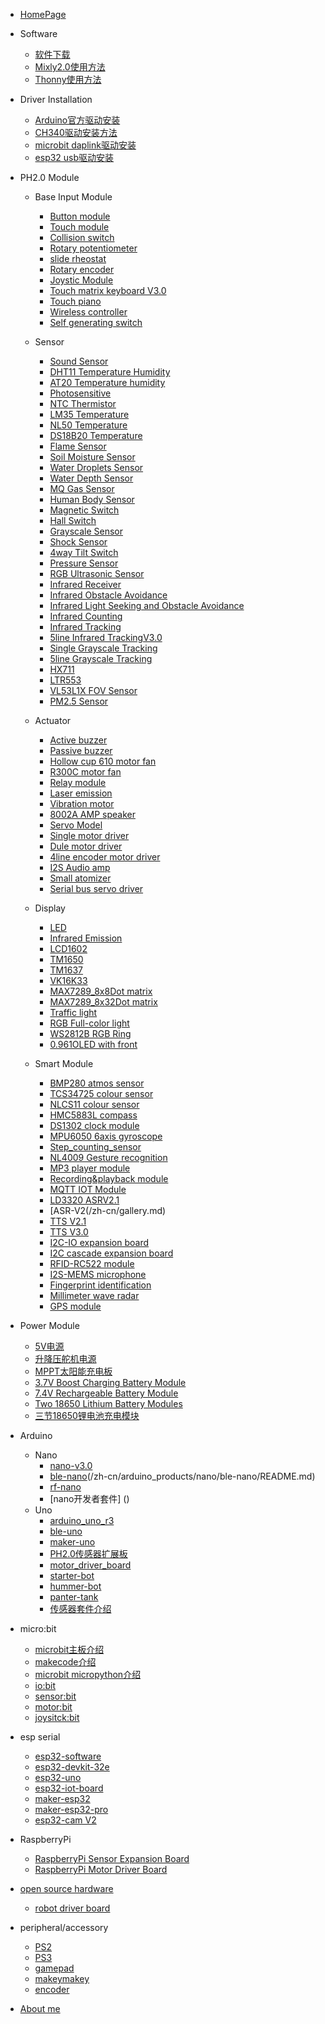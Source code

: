 - [HomePage](/zh-cn/homepage.md)

- Software
  - [软件下载](/zh-cn/software_download.md)
  - [Mixly2.0使用方法](/zh-cn/mixly.md)
  - [Thonny使用方法](/zh-cn/details.md)

- Driver Installation
  - [Arduino官方驱动安装](/zh-cn/details.md)
  - [CH340驱动安装方法](/zh-cn/details.md)
  - [microbit daplink驱动安装](/zh-cn/driver/microbit_daplink_driver.md)
  - [esp32 usb驱动安装](/zh-cn/driver/esp32_driver.md)

- PH2.0 Module
  - Base Input Module
    - [Button module](/zh-cn/gallery.md)
    - [Touch module](/zh-cn/gallery.md)
    - [Collision switch](/zh-cn/gallery.md)
    - [Rotary potentiometer](/zh-cn/gallery.md)
    - [slide rheostat](/zh-cn/gallery.md)
    - [Rotary encoder](/zh-cn/gallery.md)
    - [Joystic Module](/zh-cn/gallery.md)
    - [Touch matrix keyboard V3.0](/zh-cn/gallery.md)
    - [Touch piano](/zh-cn/gallery.md)
    - [Wireless controller](/zh-cn/gallery.md)
    - [Self generating switch]()

  - Sensor
    - [Sound Sensor](/en/ph2.0_sensors/sensors/sound_sensor/sound_sensor.md)
    - [DHT11 Temperature Humidity](/zh-cn/gallery.md)
    - [AT20 Temperature humidity](/zh-cn/gallery.md)
    - [Photosensitive](/en/ph2.0_sensors/sensors/photo_sensitive_sensor/photo_sensitive_sensor.md)
    - [NTC Thermistor](/en/ph2.0_sensors/sensors/thermal_sensor/thermal_sensor.md)
    - [LM35 Temperature](/zh-cn/gallery.md)
    - [NL50 Temperature](/en/ph2.0_sensors/sensors/temperature_sensor_nl50/temperature_sensor_nl50.md)
    - [DS18B20 Temperature](/zh-cn/gallery.md)
    - [Flame Sensor](/en/ph2.0_sensors/sensors/flame_sensor/flame_sensor.md)
    - [Soil Moisture Sensor](/zh-cn/ph2.0_sensors/sensors/soil_moisture_sensor.md)
    - [Water Droplets Sensor](/zh-cn/ph2.0_sensors/sensors/water_droplets_sensor.md)
    - [Water Depth Sensor](/en/ph2.0_sensors/sensors/water_depth_sensor/water_depth_sensor.md)
    - [MQ Gas Sensor](/en/ph2.0_sensors/sensors/mq_gas_sensor/mq_gas_sensor.md)
    - [Human Body Sensor](/en/ph2.0_sensors/sensors/human_body_sensor/human_body_sensor.md)
    - [Magnetic Switch](/zh-cn/ph2.0_sensors/sensors/magnetic-switch_sensor.md)
    - [Hall Switch](/zh-cn/ph2.0_sensors/sensors/Hall_witch_sensor.md)
    - [Grayscale Sensor](/en/ph2.0_sensors/sensors/grayscale_sensor/grayscale_sensor.md)
    - [Shock Sensor](/en/ph2.0_sensors/sensors/shock_sensor/shock_sensor.md)
    - [4way Tilt Switch](/en/ph2.0_sensors/sensors/tilt_switch_sensor/tilt_switch_sensor.md)
    - [Pressure Sensor](/zh-cn/ph2.0_sensors/sensors/pressure_sensor.md)
    - [RGB Ultrasonic Sensor](/zh-cn/ph2.0_sensors/sensors/rus_04.md)
    - [Infrared Receiver](/zh-cn/sensors/irReceiverModel.md)
    - [Infrared Obstacle Avoidance](/en/ph2.0_sensors/sensors/infrared_obstacle_avoidance_module/infrared_obstacle_avoidance_module.md)
    - [Infrared Light Seeking and Obstacle Avoidance](/zh-cn/gallery.md)
    - [Infrared Counting](/zh-cn/gallery.md)
    - [Infrared Tracking](/zh-cn/gallery.md)
    - [5line Infrared TrackingV3.0](/en/ph2.0_sensors/sensors/five_line_tracker_v3/five_line_tracker_v3.md)
    - [Single Grayscale Tracking](/zh-cn/gallery.md)
    - [5line Grayscale Tracking](/zh-cn/gallery.md)
    - [HX711](/zh-cn/)
    - [LTR553](/zh-cn/gallery.md)
    - [VL53L1X FOV Sensor]()
    - [PM2.5 Sensor]()

  - Actuator
    - [Active buzzer](/zh-cn/sensors/actuators/buzzerModel.md)
    - [Passive buzzer](/zh-cn/sensors/actuators/passiveBuzzerModel.md)
    - [Hollow cup 610 motor fan](/zh-cn/ph2.0_sensors/actuators/motorModelV2.md)
    - [R300C motor fan](/zh-cn/ph2.0_sensors/actuators/highPowerMotorModule.md)
    - [Relay module](/zh-cn/ph2.0_sensors/actuators/relayModel.md)
    - [Laser emission](/zh-cn/ph2.0_sensors/actuators/laserEmissionModel.md)
    - [Vibration motor](/zh-cn/ph2.0_sensors/actuators/vibrationMotorModule.md)
    - [8002A AMP speaker](/zh-cn/ph2.0_sensors/actuators/8002A_amp_speaker.md)
    - [Servo Model](/zh-cn/ph2.0_sensors/actuators/servoModel.md)
    - [Single motor driver](/zh-cn/ph2.0_sensors/actuators/)
    - [Dule motor driver](/zh-cn/ph2.0_sensors/actuators/highSpeedMiniMotorDriveBoardModel.md)
    - [4line encoder motor driver](/zh-cn/ph2.0_sensors/actuators/4line_encoder_motor_driver.md)
    - [I2S Audio amp ](/zh-cn/ph2.0_sensors/I2S_audio_amp.md)
    - [Small atomizer](/zh-cn/ph2.0_sensors/amall_atomizer.md)
    - [Serial bus servo driver](/zh-cn/ph2.0_sensors/serial_bus_servo_driver.md)

  - Display
    - [LED](/zh-cn/ph2.0_sensors/displayers/LED.md)
    - [Infrared Emission](/zh-cn/ph2.0_sensors/actuators/infraredEmissionModel.md)
    - [LCD1602](/zh-cn/ph2.0_sensors/displayers/LCD1602.md)
    - [TM1650](/zh-cn/ph2.0_sensors/displayers/TM1650.md)
    - [TM1637](/zh-cn/ph2.0_sensors/displayers/TM1637.md)
    - [VK16K33](/zh-cn/ph2.0_sensors/displayers/4_digit_7_segment_v2.0.md)
    - [MAX7289_8x8Dot matrix](/zh-cn/ph2.0_sensors/displayers/8x8LedDisplay.md)
    - [MAX7289_8x32Dot matrix](/zh-cn/ph2.0_sensors/displayers/8x32LedDisplay.md)
    - [Traffic light](/zh-cn/ph2.0_sensors/displayers/trafficLights.md)
    - [RGB Full-color light](/zh-cn/ph2.0_sensors/displayers/RGB.md)
    - [WS2812B RGB Ring](/zh-cn/ph2.0_sensors/displayers/RGBRing.md)
    - [0.961OLED with front](/zh-cn/ph2.0_sensors/displayers/GT20L16S1Y_OLED.md)

  - Smart Module
    - [BMP280 atmos sensor](/zh-cn/ph2.0_sensors/smart_module/BMP280_atmos_sensor.md)
    - [TCS34725 colour sensor](/zh-cn/ph2.0_sensors/smart_module/TCS34725_colour_sensor.md)
    - [NLCS11 colour sensor](/zh-cn/ph2.0_sensors/smart_module/NLCS11_colour_sensor.md)
    - [HMC5883L compass](/zh-cn/gallery.md)
    - [DS1302 clock module](/zh-cn/gallery.md)
    - [MPU6050 6axis gyroscope](/zh-cn/ph2.0_sensors/smart_module/MPU6050_6axis_gyroscope.md)
    - [Step_counting_sensor](/zh-cn/gallery.md)
    - [NL4009 Gesture recognition](/zh-cn/gallery.md)
    - [MP3 player module](/zh-cn/gallery.md)
    - [Recording&playback module](/zh-cn/gallery.md)
    - [MQTT IOT Module](/zh-cn/gallery.md)
    - [LD3320 ASRV2.1](/zh-cn/gallery.md)
    - [ASR-V2(/zh-cn/gallery.md)
    - [TTS V2.1](/zh-cn/gallery.md)
    - [TTS V3.0](/zh-cn/gallery.md)
    - [I2C-IO expansion board](/zh-cn/gallery.md)
    - [I2C cascade expansion board](/zh-cn/)
    - [RFID-RC522 module](/zh-cn/gallery.md)
    - [I2S-MEMS microphone](/zh-cn/gallery.md)
    - [Fingerprint identification]()
    - [Millimeter wave radar]()
    - [GPS module]()

- Power Module
    - [5V电源]()
    - [升降压舵机电源]()
    - [MPPT太阳能充电板]()
    - [3.7V Boost Charging Battery Module](/en/power_module/3.7v_battery_module/3.7v_battery_module.md)
    - [7.4V Rechargeable Battery Module](/en/power_module/16340_2s_li_battery_module/16340_2s_li_battery_module.md)
    - [Two 18650 Lithium Battery Modules](en/power_module/18650_2s_li_battery_module/18650_2s_li_battery_module.md)
    - [三节18650锂电池充电模块](/zh-cn//power_module/18650_3s_li_battery_module.md)

- Arduino 
  - Nano
    - [nano-v3.0](/general/algorithm/data-structures/stack/README.zh-CN.md)
    - [ble-nano](/general/algorithm/data-structures/queue/README.zh-CN.md)(/zh-cn/arduino_products/nano/ble-nano/README.md)
    - [rf-nano](/zh-cn/arduino_products/nano/rf-nano/README.md)
    - [nano开发者套件] ()
  - Uno
    - [arduino_uno_r3](/Arduino/UnoR3/README.zh-CN.md)
    - [ble-uno](/Arduino/ble-uno/README.zh-CN.md)
    - [maker-uno](/Arduino/maker-uno/README.zh-CN.md)
    - [PH2.0传感器扩展板](/Arduino/PH2.0_externtion_borad/README.zh-CN.md)
    - [motor_driver_board](/Arduino/motor_driver_board/README.zh-CN.md)
    - [starter-bot]()
    - [hummer-bot]()
    - [panter-tank]()
    - [传感器套件介绍]()

- micro:bit
    - [microbit主板介绍](https://microbit.org/zh-cn/get-started/features/overview/)
    - [makecode介绍](/zh-cn/microbit/makecode/MakeCode使用介绍.md)
    - [microbit micropython介绍](/zh-cn/micro_bit/microbit_micropython/microbit_micropython.md)
    - [io:bit](/zh-cn/micro_bit/iot_bit.md)
    - [sensor:bit](/zh-cn/micro_bit/sensorbit.md)
    - [motor:bit](/zh-cn/micro_bit/motorbit.md)
    - [joysitck:bit](/zh-cn/micro_bit/joystickbit.md)

- esp serial
    - [esp32-software](en/esp32/esp32_software_instructions/esp32_software_instructions.md)
    - [esp32-devkit-32e](en/esp32/esp32_devkit_32e/esp32_devkit_32e.md)
    - [esp32-uno](en/esp32/esp32-uno/esp32-uno.md)
    - [esp32-iot-board](en/esp32/esp32_iot_board/esp32_iot_board.md)
    - [maker-esp32](en/esp32/maker_esp32/maker_esp32.md)
    - [maker-esp32-pro](en/esp32/maker_esp32_pro/maker_esp32_pro.md)
    - [esp32-cam V2](en/esp32/ESP32_CAM/ESP32_CAM.md)
- RaspberryPi
    - [RaspberryPi Sensor Expansion Board](en/raspberrypi/raspberrypi_sensor_board/raspberrypi_sensor_board.md)
    - [RaspberryPi Motor Driver Board](en/raspberrypi/raspberrypi_motordriver_board/raspberrypi_motordriver_board.md)

- [open source hardware](/zh-cn/)
  - [robot driver board]()

- peripheral/accessory
  - [PS2]()
  - [PS3]()
  - [gamepad](//gamepad/README.zh-CN.md)
  - [makeymakey]()
  - [encoder]()

- [About me](/zh-cn/about.md)



